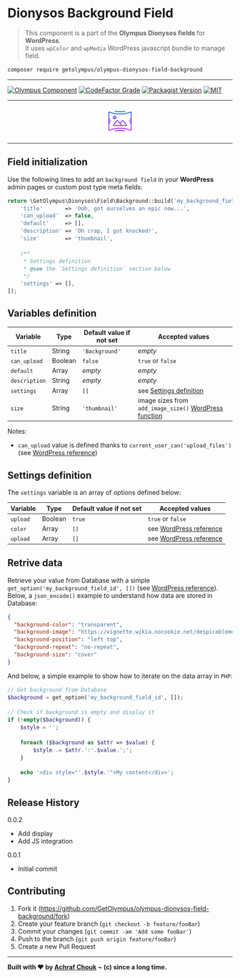 # Dionysos Background Field
> This component is a part of the **Olympus Dionysos fields** for **WordPress**.  
> It uses `wpColor` and `wpMedia` WordPress javascript bundle to manage field.

```sh
composer require getolympus/olympus-dionysos-field-background
```

---

[![Olympus Component][olympus-image]][olympus-url]
[![CodeFactor Grade][codefactor-image]][codefactor-url]
[![Packagist Version][packagist-image]][packagist-url]
[![MIT][license-image]][license-blob]

---

<p align="center">
    <img src="https://github.com/GetOlympus/olympus-dionysos-field-background/blob/master/assets/field-background-64.png" />
</p>

---

## Field initialization

Use the following lines to add an `background field` in your **WordPress** admin pages or custom post type meta fields:

```php
return \GetOlympus\Dionysos\Field\Background::build('my_background_field_id', [
    'title'       => 'Ooh, got ourselves an epic now...',
    'can_upload'  => false,
    'default'     => [],
    'description' => 'Oh crap, I got knocked!',
    'size'        => 'thumbnail',

    /**
     * Settings definition
     * @see the `Settings definition` section below
     */
    'settings' => [],
]);
```

## Variables definition

| Variable      | Type    | Default value if not set | Accepted values |
| ------------- | ------- | ------------------------ | --------------- |
| `title`       | String  | `'Background'` | *empty* |
| `can_upload`  | Boolean | `false` | `true` or `false` |
| `default`     | Array   | *empty* | *empty* |
| `description` | String  | *empty* | *empty* |
| `settings`    | Array   | `[]` | see [Settings definition](#settings-definition) |
| `size`        | String  | `'thumbnail'` | image sizes from `add_image_size()` [WordPress function](https://developer.wordpress.org/reference/functions/add_image_size/) |

Notes:
* `can_upload` value is defined thanks to `current_user_can('upload_files')` (see [WordPress reference](https://codex.wordpress.org/Function_Reference/current_user_can))

## Settings definition

The `settings` variable is an array of options defined below:

| Variable      | Type    | Default value if not set | Accepted values |
| ------------- | ------- | ------------------------ | --------------- |
| `upload`      | Boolean | `true` | `true` or `false` |
| `color`       | Array   | `[]` | see [WordPress reference](https://core.trac.wordpress.org/browser/trunk/src/js/_enqueues/lib/color-picker.js) |
| `upload`      | Array   | `[]` | see [WordPress reference](https://core.trac.wordpress.org/browser/trunk/src/wp-admin/js/media.js) |

## Retrive data

Retrieve your value from Database with a simple `get_option('my_background_field_id', [])` (see [WordPress reference][getoption-url]).  
Below, a `json_encode()` example to understand how data are stored in Database:

```json
{
  "background-color": "transparent",
  "background-image": "https://vignette.wikia.nocookie.net/despicableme/images/1/1d/Kevin_minions.png/revision/latest/scale-to-width-down/350?cb=20170703052012",
  "background-position": "left top",
  "background-repeat": "no-repeat",
  "background-size": "cover"
}
```

And below, a simple example to show how to iterate on the data array in `PHP`:

```php
// Get background from Database
$background = get_option('my_background_field_id', []);

// Check if background is empty and display it
if (!empty($background)) {
    $style = '';

    foreach ($background as $attr => $value) {
        $style .= $attr.':'.$value.';';
    }

    echo '<div style="'.$style.'">My content</div>';
}
```

## Release History

0.0.2
- Add display
- Add JS integration

0.0.1
- Initial commit

## Contributing

1. Fork it (<https://github.com/GetOlympus/olympus-dionysos-field-background/fork>)
2. Create your feature branch (`git checkout -b feature/fooBar`)
3. Commit your changes (`git commit -am 'Add some fooBar'`)
4. Push to the branch (`git push origin feature/fooBar`)
5. Create a new Pull Request

---

**Built with ♥ by [Achraf Chouk](https://github.com/crewstyle "Achraf Chouk") ~ (c) since a long time.**

<!-- links & imgs dfn's -->
[olympus-image]: https://img.shields.io/badge/for-Olympus-44cc11.svg?style=flat-square
[olympus-url]: https://github.com/GetOlympus
[codefactor-image]: https://www.codefactor.io/repository/github/GetOlympus/olympus-dionysos-field-background/badge?style=flat-square
[codefactor-url]: https://www.codefactor.io/repository/github/getolympus/olympus-dionysos-field-background
[getoption-url]: https://developer.wordpress.org/reference/functions/get_option/
[license-blob]: https://github.com/GetOlympus/olympus-dionysos-field-background/blob/master/LICENSE
[license-image]: https://img.shields.io/badge/license-MIT_License-blue.svg?style=flat-square
[packagist-image]: https://img.shields.io/packagist/v/getolympus/olympus-dionysos-field-background.svg?style=flat-square
[packagist-url]: https://packagist.org/packages/getolympus/olympus-dionysos-field-background